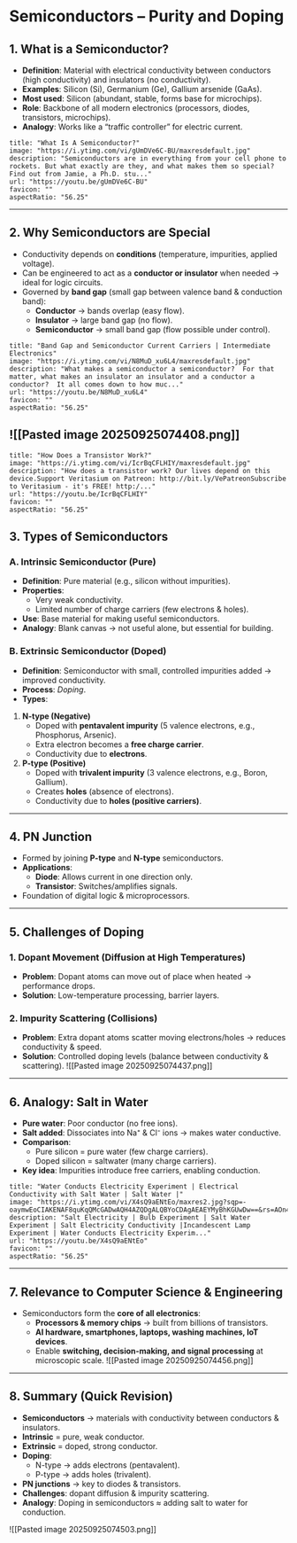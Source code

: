 # Semiconductors – Purity and Doping

## 1. What is a Semiconductor?

- **Definition**: Material with electrical conductivity between conductors (high conductivity) and insulators (no conductivity).
- **Examples**: Silicon (Si), Germanium (Ge), Gallium arsenide (GaAs).
- **Most used**: Silicon (abundant, stable, forms base for microchips).
- **Role**: Backbone of all modern electronics (processors, diodes, transistors, microchips).
- **Analogy**: Works like a “traffic controller” for electric current.
```embed
title: "What Is A Semiconductor?"
image: "https://i.ytimg.com/vi/gUmDVe6C-BU/maxresdefault.jpg"
description: "Semiconductors are in everything from your cell phone to rockets. But what exactly are they, and what makes them so special? Find out from Jamie, a Ph.D. stu..."
url: "https://youtu.be/gUmDVe6C-BU"
favicon: ""
aspectRatio: "56.25"
```

---

## 2. Why Semiconductors are Special

- Conductivity depends on **conditions** (temperature, impurities, applied voltage).
- Can be engineered to act as a **conductor or insulator** when needed → ideal for logic circuits.
- Governed by **band gap** (small gap between valence band & conduction band):
    - **Conductor** → bands overlap (easy flow).
    - **Insulator** → large band gap (no flow).
    - **Semiconductor** → small band gap (flow possible under control).
```embed
title: "Band Gap and Semiconductor Current Carriers | Intermediate Electronics"
image: "https://i.ytimg.com/vi/N8MuD_xu6L4/maxresdefault.jpg"
description: "What makes a semiconductor a semiconductor?  For that matter, what makes an insulator an insulator and a conductor a conductor?  It all comes down to how muc..."
url: "https://youtu.be/N8MuD_xu6L4"
favicon: ""
aspectRatio: "56.25"
```
![[Pasted image 20250925074408.png]]
---
```embed
title: "How Does a Transistor Work?"
image: "https://i.ytimg.com/vi/IcrBqCFLHIY/maxresdefault.jpg"
description: "How does a transistor work? Our lives depend on this device.Support Veritasium on Patreon: http://bit.ly/VePatreonSubscribe to Veritasium - it's FREE! http:/..."
url: "https://youtu.be/IcrBqCFLHIY"
favicon: ""
aspectRatio: "56.25"
```

## 3. Types of Semiconductors

### A. Intrinsic Semiconductor (Pure)

- **Definition**: Pure material (e.g., silicon without impurities).
- **Properties**:
    - Very weak conductivity.
    - Limited number of charge carriers (few electrons & holes).
- **Use**: Base material for making useful semiconductors.
- **Analogy**: Blank canvas → not useful alone, but essential for building.

### B. Extrinsic Semiconductor (Doped)

- **Definition**: Semiconductor with small, controlled impurities added → improved conductivity.
- **Process**: _Doping_.
- **Types**:

1. **N-type (Negative)**
    - Doped with **pentavalent impurity** (5 valence electrons, e.g., Phosphorus, Arsenic).
    - Extra electron becomes a **free charge carrier**.
    - Conductivity due to **electrons**.
2. **P-type (Positive)**
    - Doped with **trivalent impurity** (3 valence electrons, e.g., Boron, Gallium).
    - Creates **holes** (absence of electrons).
    - Conductivity due to **holes (positive carriers)**.

---

## 4. PN Junction

- Formed by joining **P-type** and **N-type** semiconductors.
- **Applications**:
    - **Diode**: Allows current in one direction only.
    - **Transistor**: Switches/amplifies signals.
- Foundation of digital logic & microprocessors.

---

## 5. Challenges of Doping

### 1. Dopant Movement (Diffusion at High Temperatures)

- **Problem**: Dopant atoms can move out of place when heated → performance drops.
- **Solution**: Low-temperature processing, barrier layers.

### 2. Impurity Scattering (Collisions)

- **Problem**: Extra dopant atoms scatter moving electrons/holes → reduces conductivity & speed.
- **Solution**: Controlled doping levels (balance between conductivity & scattering).
![[Pasted image 20250925074437.png]]
---

## 6. Analogy: Salt in Water

- **Pure water**: Poor conductor (no free ions).
- **Salt added**: Dissociates into Na⁺ & Cl⁻ ions → makes water conductive.
- **Comparison**:
    - Pure silicon = pure water (few charge carriers).
    - Doped silicon = saltwater (many charge carriers).
- **Key idea**: Impurities introduce free carriers, enabling conduction.
```embed
title: "Water Conducts Electricity Experiment | Electrical Conductivity with Salt Water | Salt Water |"
image: "https://i.ytimg.com/vi/X4sQ9aENtEo/maxres2.jpg?sqp=-oaymwEoCIAKENAF8quKqQMcGADwAQH4AZQDgALQBYoCDAgAEAEYMyBhKGUwDw==&rs=AOn4CLB_CjUCOgnVI9L5TqQIYsP9UGhswA"
description: "Salt Electricity | Bulb Experiment | Salt Water Experiment | Salt Electricity Conductivity |Incandescent Lamp Experiment | Water Conducts Electricity Experim..."
url: "https://youtu.be/X4sQ9aENtEo"
favicon: ""
aspectRatio: "56.25"
```

---

## 7. Relevance to Computer Science & Engineering

- Semiconductors form the **core of all electronics**:
    - **Processors & memory chips** → built from billions of transistors.
    - **AI hardware, smartphones, laptops, washing machines, IoT devices**.
    - Enable **switching, decision-making, and signal processing** at microscopic scale.
![[Pasted image 20250925074456.png]]
---

## 8. Summary (Quick Revision)

- **Semiconductors** → materials with conductivity between conductors & insulators.
- **Intrinsic** = pure, weak conductor.
- **Extrinsic** = doped, strong conductor.
- **Doping**:
    - N-type → adds electrons (pentavalent).
    - P-type → adds holes (trivalent).
- **PN junctions** → key to diodes & transistors.
- **Challenges**: dopant diffusion & impurity scattering.
- **Analogy**: Doping in semiconductors ≈ adding salt to water for conduction.

![[Pasted image 20250925074503.png]]
